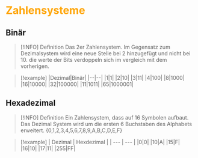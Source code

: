 # <font color = "orange">Zahlensysteme</font>

## Binär
>[!INFO] Definition
>Das 2er Zahlensystem. 
>Im Gegensatz zum Dezimalsystem wird eine neue Stelle bei 2 hinzugefügt und nicht bei 10.
>die werte der Bits verdoppeln sich im vergleich mit dem vorherigen.

>[!example]
>|Dezimal|Binär|
>|--|--|
>|1|1|
>|2|10|
>|3|11|
>|4|100|
>|8|1000|
>|16|10000|
>|32|100000|
>|11|1011|
>|65|1000001|




## Hexadezimal
 
>[!INFO] Definition
>Ein Zahlensystem, dass auf 16 Symbolen aufbaut.
>Das Dezimal System wird um die ersten 6 Buchstaben des Alphabets erweitert.
>{0,1,2,3,4,5,6,7,8,9,A,B,C,D,E,F}

>[!example]
>| Dezimal | Hexdezimal |
>| --- | --- |
>|0|0|
>|10|A|
>|15|F|
>|16|10|
|17|11|
|255|FF|

